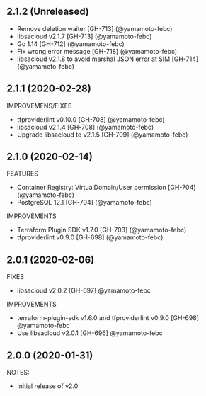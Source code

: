 ## 2.1.2 (Unreleased)

* Remove deletion waiter [GH-713] (@yamamoto-febc)
* libsacloud v2.1.7 [GH-713] (@yamamoto-febc)
* Go 1.14 [GH-712] (@yamamoto-febc)
* Fix wrong error message [GH-718] (@yamamoto-febc)
* libsacloud v2.1.8 to avoid marshal JSON error at SIM [GH-714] (@yamamoto-febc)

## 2.1.1 (2020-02-28)

IMPROVEMENS/FIXES

* tfproviderlint v0.10.0 [GH-708] (@yamamoto-febc)
* libsacloud v2.1.4 [GH-708] (@yamamoto-febc)
* Upgrade libsacloud to v2.1.5 [GH-709] (@yamamoto-febc)

## 2.1.0 (2020-02-14)

FEATURES

* Container Registry: VirtualDomain/User permission [GH-704] (@yamamoto-febc)
* PostgreSQL 12.1 [GH-704] (@yamamoto-febc)

IMPROVEMENTS

* Terraform Plugin SDK v1.7.0 [GH-703] (@yamamoto-febc)
* tfproviderlint v0.9.0 [GH-698] (@yamamoto-febc)

## 2.0.1 (2020-02-06)

FIXES

* libsacloud v2.0.2 [GH-697] @yamamoto-febc

IMPROVEMENTS

* terraform-plugin-sdk v1.6.0 and tfproviderlint v0.9.0 [GH-698] @yamamoto-febc
* Use libsacloud v2.0.1 [GH-696] @yamamoto-febc

## 2.0.0 (2020-01-31)

NOTES:

* Initial release of v2.0

